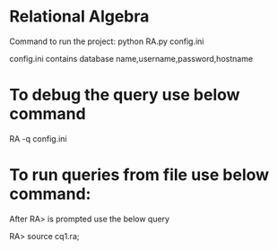 # Relational Algebra

Command to run the project:
python RA.py config.ini

config.ini contains database name,username,password,hostname
# To debug the query use below command
RA -q config.ini
# To run queries from file use below command:
After RA> is prompted use the below query

RA> source cq1.ra;
